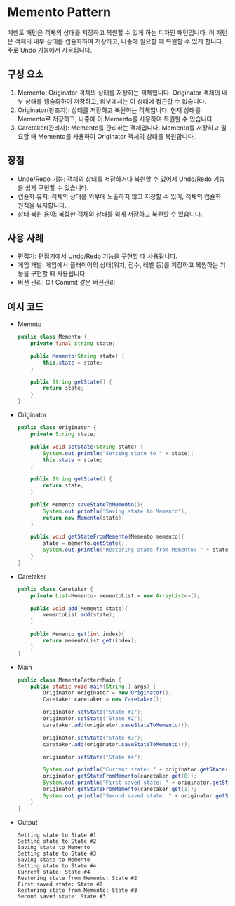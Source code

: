 # Memento Pattern
메멘토 패턴은 객체의 상태를 저장하고 복원할 수 있게 하는 디자인 패턴입니다.
이 패턴은 객체의 내부 상태를 캡슐화하여 저장하고, 나중에 필요할 때 복원할 수 있게 합니다. 
주로 Undo 기능에서 사용됩니다.

## 구성 요소
1. Memento: Originator 객체의 상태를 저장하는 객체입니다. Originator 객체의 내부 상태를 캡슐화하여 저장하고, 외부에서는 이 상태에 접근할 수 없습니다.
2. Originator(창조자): 상태를 저장하고 복원하는 객체입니다. 현재 상태를 Memento로 저장하고, 나중에 이 Memento를 사용하여 복원할 수 있습니다.
3. Caretaker(관리자): Memento를 관리하는 객체입니다. Memento를 저장하고 필요할 때 Memento를 사용하여 Originator 객체의 상태를 복원합니다.

## 장점
* Unde/Redo 기능: 객체의 상태를 저장하거나 복원할 수 있어서 Undo/Redo 기능을 쉽게 구현할 수 있습니다.
* 캡슐화 유지: 객체의 상태를 외부에 노출하지 않고 저장할 수 있어, 객체의 캡슐화 원칙을 유지합니다.
* 상태 복원 용이: 복잡한 객체의 상태를 쉽게 저장하고 복원할 수 있습니다.

## 사용 사례
* 편집기: 편집기에서 Undo/Redo 기능을 구현할 때 사용됩니다.
* 게임 개발: 게임에서 플래이어의 상태(위치, 점수, 레벨 등)를 저장하고 복원하는 기능을 구현할 때 사용됩니다.
* 버전 관리: Git Commit 같은 버전관리

## 예시 코드
* Memnto
    ```java
    public class Memento {
        private final String state;
    
        public Memento(String state) {
            this.state = state;
        }
    
        public String getState() {
            return state;
        }
    }
    ```
* Originator
    ```java
    public class Originator {
        private String state;
    
        public void setState(String state) {
            System.out.println("Setting state to " + state);
            this.state = state;
        }
    
        public String getState() {
            return state;
        }
    
        public Memento saveStateToMemento(){
            System.out.println("Saving state to Memento");
            return new Memento(state);
        }
    
        public void getStateFromMemento(Memento memento){
            state = memento.getState();
            System.out.println("Restoring state from Memento: " + state);
        }
    }
    ```

* Caretaker
    ```java
    public class Caretaker {
        private List<Memento> mementoList = new ArrayList<>();
    
        public void add(Memento state){
            mementoList.add(state);
        }
    
        public Memento get(int index){
            return mementoList.get(index);
        }
    }
    ```

* Main
    ```java
    public class MementoPatternMain {
        public static void main(String[] args) {
            Originator originator = new Originator();
            Caretaker caretaker = new Caretaker();
    
            originator.setState("State #1");
            originator.setState("State #2");
            caretaker.add(originator.saveStateToMemento());
    
            originator.setState("State #3");
            caretaker.add(originator.saveStateToMemento());
    
            originator.setState("State #4");
    
            System.out.println("Current state: " + originator.getState());
            originator.getStateFromMemento(caretaker.get(0));
            System.out.println("First saved state: " + originator.getState());
            originator.getStateFromMemento(caretaker.get(1));
            System.out.println("Second saved state: " + originator.getState());
        }
    }
    ```
  
* Output
    ```shell
    Setting state to State #1
    Setting state to State #2
    Saving state to Memento
    Setting state to State #3
    Saving state to Memento
    Setting state to State #4
    Current state: State #4
    Restoring state from Memento: State #2
    First saved state: State #2
    Restoring state from Memento: State #3
    Second saved state: State #3
    ```